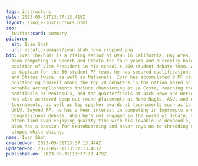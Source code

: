 ```yaml
---
tags: instructors
date: 2023-05-31T13:37:13.419Z
layout: single-instructors.html
seo:
  twitter:card: summary
picture:
  alt: Ivan Shah
  url: /static/images/ivan_shah_nova_cropped.png
bio: Ivan (he/him) is a rising senior at DVHS in California, Bay Area. He has
  been competing in Speech and Debate for four years and currently holds the
  position of Vice President in his school's 200-student debate team. As a
  co-Captain for the 50-student PF team, he has secured qualifications for GTOC
  and States twice, as well as Nationals. Ivan has accumulated 9 PF career bids,
  positioning himself among the top 20 debaters in the nation based on bids.
  Notable accomplishments include championing at La Costa, reaching the
  semifinals at Peninsula, and the quarterfinals at Jack Howe and Berkeley. He
  has also achieved deep out-round placements at Nano Nagle, ASU, and other
  tournaments, as well as top speaker awards at tournaments such as La Costa and
  UNLV. Beyond PF, he has a keen interest in competing in Impromptu and
  Congressional debate. When he's not engaged in the world of debate, you'll
  often find Ivan enjoying quality time with his lovable Goldendoodle, Blaze. He
  also has a passion for skateboarding and never says no to shredding some
  slopes while skiing.
name: Ivan Shah
created-on: 2023-05-31T13:37:13.444Z
updated-on: 2023-05-31T13:37:13.461Z
published-on: 2023-05-31T13:37:13.479Z
---
```


